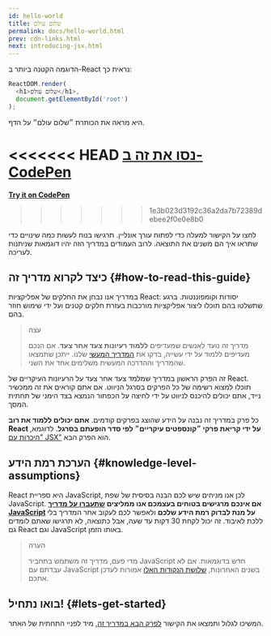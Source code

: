```yaml
---
id: hello-world
title: שלום עולם
permalink: docs/hello-world.html
prev: cdn-links.html
next: introducing-jsx.html
---
```


הדוגמה הקטנה ביותר ב-React נראית כך:

```js
ReactDOM.render(
  <h1>שלום עולם</h1>,
  document.getElementById('root')
);
```

היא מראה את הכותרת ״שלום עולם״ על הדף.

<<<<<<< HEAD
[נסו את זה ב-CodePen](codepen://hello-world)
=======
**[Try it on CodePen](https://codepen.io/gaearon/pen/rrpgNB?editors=1010)**
>>>>>>> 1e3b023d3192c36a2da7b72389debee2f0e0e8b0

לחצו על הקישור למעלה כדי לפתוח עורך אונליין. תרגישו בנוח לעשות כמה שינויים כדי שתראו איך הם משנים את התוצאה. לרוב העמודים במדריך הזה יהיו דוגמאות שניתנות לעריכה.


## כיצד לקרוא מדריך זה {#how-to-read-this-guide}

במדריך אנו נבחן את החלקים של אפליקציות React: יסודות וקומפוננטות. ברגע שתשלטו בהם תוכלו ליצור אפליקציות מורכבות בעזרת חלקים קטנים ועל ידי שימוש חוזר בהם.

>עצה
>
>מדריך זה נועד לאנשים שמעדיפים **ללמוד רעיונות צעד אחר צעד**. אם הנכם מעדיפים ללמוד על ידי עשייה, בדקו את [המדריך המעשי](/tutorial/tutorial.html) שלנו. ייתכן שתמצאו שהמדריך וההדרכה המעשית משלימים אחד את השני.

זה הפרק הראשון במדריך שמלמד צעד אחר צעד על הרעיונות העיקריים של React. תוכלו למצוא רשימה של כל הפרקים בסרגל הניווט. אם אתם קוראים את זה ממכשיר נייד, אתם יכולים להיכנס לניווט על ידי לחיצה על הכפתור הנמצא בצד הימני של תחתית המסך.

כל פרק במדריך זה נבנה על הידע שהוצג בפרקים קודמים. **אתם יכולים ללמוד את רוב React על ידי קריאת פרקי ״קונספטים עיקריים״ לפי סדר הופעתם בסרגל**. לדוגמא, ["היכרות עם JSX"](/docs/introducing-jsx.html) הוא הפרק הבא.

## הערכת רמת הידע {#knowledge-level-assumptions}

React היא ספריית JavaScript, לכן אנו מניחים שיש לכם הבנה בסיסית של שפת JavaScript. **אם אינכם מרגישים בטוחים בעצמכם אנו ממליצים [שתעברו על מדריך JavaScript](https://developer.mozilla.org/en-US/docs/Web/JavaScript/A_re-introduction_to_JavaScript) על מנת לבדוק רמת הידע שלכם** ולאפשר לכם לעקוב אחר המדריך בלי ללכת לאיבוד. זה יכול לקחת 30 דקות עד שעה, אבל כתוצאה, לא תרגישו שאתם לומדים גם React וגם JavaScript באותו הזמן.

>הערה
>
>מדי פעם, מדריך זה משתמש בתחביר JavaScript חדש בדוגמאות. אם לא עבדתם עם JavaScript בשנים האחרונות, [שלושת הנקודות האלו](https://gist.github.com/gaearon/683e676101005de0add59e8bb345340c) אמורות לעדכן אתכם.


## בואו נתחיל! {#lets-get-started}

המשיכו לגלול ותמצאו את הקישור [לפרק הבא במדריך זה](/docs/introducing-jsx.html), מיד לפניי התחתית של האתר.
